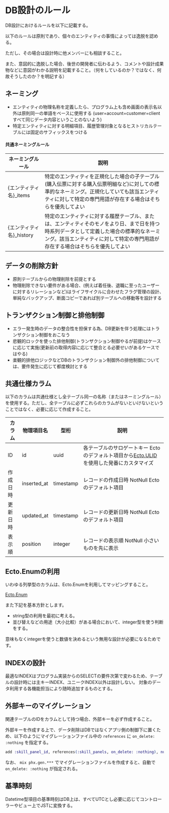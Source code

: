 # DB設計のルール

DB設計におけるルールを以下に記載する。

以下のルールは原則であり、個々のエンティティの事情によっては逸脱を認める。

ただし、その場合は設計時に他メンバーにも相談すること。

また、意図的に逸脱した場合、後世の開発者に伝わるよう、コメントや設計成果物などに意図がわかる説明を記載すること。（何をしているのか？ではなく、何故そうしたのか？を明記する）

## ネーミング

- エンティティの物理名称を定義したら、プログラム上も含め画面の表示名以外は原則同一の単語をベースに使用する  (user=account=customer=clientすべて同じデータ内容ということのないよう)
- 特定エンティティに対する明細項目、履歴管理対象となるヒストリカルテーブルには固定のサフィックスをつける

#### 共通ネーミングルール

| ネーミングルール | 説明 |
| ------- | ---- |
| {エンティティ名}_items | 特定のエンティティを正規化した場合の子テーブル(購入伝票に対する購入伝票明細など)に対しての標準的なネーミング。正規化していても該当エンティティに対して特定の専門用語が存在する場合はそちらを優先してよい |
| {エンティティ名}_history | 特定のエンティティに対する履歴テーブル、または、エンティティそのモノをより日、まで日を持つ時系列データとして定義した場合の標準的なネーミング。該当エンティティに対して特定の専門用語が存在する場合はそちらを優先してよい |

## データの削除方針

- 原則テーブルからの物理削除を前提とする
- 物理削除できない要件がある場合、(例えば着任後、退職に至ったユーザーに対するリレーションなど)はライフサイクルに合わせたフラグ管理の設計、単純なバックアップ、断面コピーであれば別テーブルへの移動等を設計する

## トランザクション制御と排他制御

- エラー発生時のデータの整合性を担保する為、DB更新を伴う処理にはトランザクション制御をおこなう
- 悲観的ロックを使った排他制御(トランザクション制御やるが前提)はケースに応じて実施(更新前の取得内容に応じて整合とる必要せいがあるケースではやる)
- 楽観的排他ロジックなどDBのトランザクション制御外の排他制御については、要件発生に応じて都度検討とする

## 共通仕様カラム

以下のカラムは共通仕様とし全テーブル同一の名称（またはネーミングルール）を使用する。ただし、全テーブルに必ずこれらのカラムがないといけないということではなく、必要に応じて作成すること。

| カラム | 物理項目名 | 型桁 | 説明 |
| ---- | ---- | ---- |  ---- |
| ID | id | uuid | 各テーブルのサロゲートキー Ectoのデフォルト項目から[Ecto.ULID](https://hexdocs.pm/ecto_ulid/Ecto.ULID.html)を使用した発番にカスタマイズ |
| 作成日時 | inserted_at | timestamp | レコードの作成日時 NotNull Ectoのデフォルト項目 |
| 更新日時 | updated_at | timestamp | レコードの更新日時 NotNull Ectoのデフォルト項目 |
| 表示順 | position | integer | レコードの表示順 NotNull 小さいものを先に表示 |

## Ecto.Enumの利用

いわゆる列挙型のカラムは、Ecto.Enumを利用してマッピングすること。

[Ecto.Enum](https://hexdocs.pm/ecto/Ecto.Enum.html)

また下記を基本方針とします。

- string型の利用を最初に考える。
- 並び替えなどの用途（大小比較）がある場合において、integer型を使う判断をする。

意味もなくintegerを使うと数値を決めるという無用な設計が必要になるためです。

## INDEXの設計

最適なINDEXはプログラム実装からのSELECTの要件次第で変わるため、テーブルの設計時には主キーINDEX、ユニークINDEX以外は設計しない。
対象のデータ利用する各機能担当により随時追加するものとする。

## 外部キーのマイグレーション

関連テーブルのIDをカラムとして持つ場合、外部キーを必ず作成すること。

外部キーを作成する上で、データ削除はDBではなくアプリ側の制御下に置くため、以下のようにマイグレーションファイル中の `references` に `on_delete: :nothing` を指定する。

```elixir
add :skill_panel_id, references(:skill_panels, on_delete: :nothing), null: false
```

なお、 `mix phx.gen.***` でマイグレーションファイルを作成すると、自動で `on_delete: :nothing` が指定される。

## 基準時刻

Datetime型項目の基準時刻はDB上は、すべてUTCとし必要に応じてコントローラーやビュー上でJSTに変換する。
